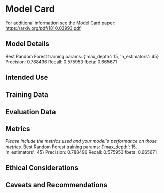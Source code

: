 # Model Card

For additional information see the Model Card paper: https://arxiv.org/pdf/1810.03993.pdf

## Model Details
Best Random Forest training params:
{'max_depth': 15, 'n_estimators': 45}
Precision: 0.788496
Recall: 0.575953
fbeta: 0.665671

## Intended Use

## Training Data

## Evaluation Data

## Metrics
_Please include the metrics used and your model's performance on those metrics._
Best Random Forest training params:
{'max_depth': 15, 'n_estimators': 45}
Precision: 0.788496
Recall: 0.575953
fbeta: 0.665671

## Ethical Considerations

## Caveats and Recommendations
